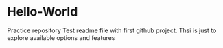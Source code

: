 # Hello-World
Practice repository
Test readme file with first github project. Thsi is just to explore available options and features
